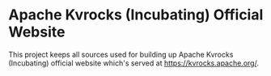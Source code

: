 # Apache Kvrocks (Incubating) Official Website

This project keeps all sources used for building up Apache Kvrocks (Incubating) official website which's served at https://kvrocks.apache.org/.
